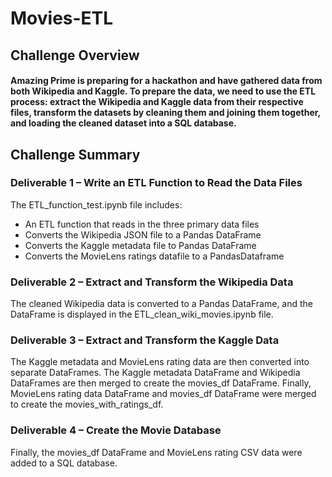 # Movies-ETL

## Challenge Overview

#### Amazing Prime is preparing for a hackathon and have gathered data from both Wikipedia and Kaggle. To prepare the data, we need to use the ETL process: extract the Wikipedia and Kaggle data from their respective files, transform the datasets by cleaning them and joining them together, and loading the cleaned dataset into a SQL database.


## Challenge Summary
### Deliverable 1 – Write an ETL Function to Read the Data Files
The ETL_function_test.ipynb file includes:
-	An ETL function that reads in the three primary data files
-	Converts the Wikipedia JSON file to a Pandas DataFrame
-	Converts the Kaggle metadata file to Pandas DataFrame
-	Converts the MovieLens ratings datafile to a PandasDataframe

### Deliverable 2 – Extract and Transform the Wikipedia Data
The cleaned Wikipedia data is converted to a Pandas DataFrame, and the DataFrame is displayed in the ETL_clean_wiki_movies.ipynb file.

### Deliverable 3 – Extract and Transform the Kaggle Data
The Kaggle metadata and MovieLens rating data are then converted into separate DataFrames. The Kaggle metadata DataFrame and Wikipedia DataFrames are then merged to create the movies_df DataFrame. Finally, MovieLens rating data DataFrame and movies_df DataFrame were merged to create the movies_with_ratings_df.

### Deliverable 4 – Create the Movie Database
Finally, the movies_df DataFrame and MovieLens rating CSV data were added to a SQL database.
